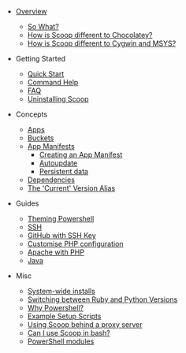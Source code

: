 - [Overview](https://github.com/lukesampson/scoop/wiki)
  - [So What?](So-What%3F)
  - [How is Scoop different to Chocolatey?](Chocolatey-Comparison)
  - [How is Scoop different to Cygwin and MSYS?](How-is-Scoop-different-to-Cygwin-and-MSYS%3F)

- Getting Started
  - [Quick Start](Quick-Start)
  - [Command Help](Commands)
  - [FAQ](FAQ)
  - [Uninstalling Scoop](Uninstalling-Scoop)

- Concepts
  - [Apps](Apps)
  - [Buckets](Buckets)
  - [App Manifests](App-Manifests)
      - [Creating an App Manifest](Creating-an-app-manifest)
      - [Autoupdate](App-Manifest-Autoupdate)
      - [Persistent data](Persistent-data)
  - [Dependencies](Dependencies)
  - [The 'Current' Version Alias](The-'Current'-Version-Alias)

- Guides
  - [Theming Powershell](Theming-Powershell)
  - [SSH](SSH-on-Windows)
  - [GitHub with SSH Key](GitHub-with-SSH-Key)
  - [Customise PHP configuration](Custom-PHP-configuration)
  - [Apache with PHP](Apache-with-PHP)
  - [Java](Java)

- Misc
  - [System-wide installs](Global-Installs)
  - [Switching between Ruby and Python Versions](Switching-Ruby-And-Python-Versions)
  - [Why Powershell?](Why-Powershell%3F)
  - [Example Setup Scripts](Example-Setup-Scripts)
  - [Using Scoop behind a proxy server](Using-Scoop-behind-a-proxy)
  - [Can I use Scoop in bash?](Can-I-Use-Scoop-In-Bash%3F)
  - [PowerShell modules](PowerShell-Modules)